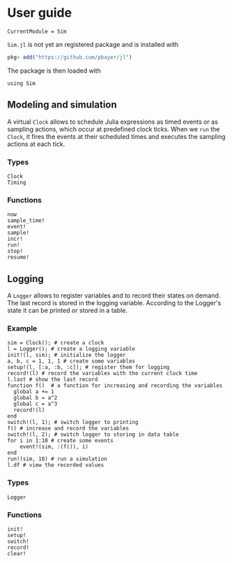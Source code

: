 # User guide

```@meta
CurrentModule = Sim
```

`Sim.jl` is not yet an registered package and is installed with

```julia
pkg> add("https://github.com/pbayer/jl")
```

The package is then loaded with

```@repl usage
using Sim
```

## Modeling and simulation

A virtual `Clock` allows to schedule Julia expressions as timed events or as sampling actions, which occur at predefined clock ticks. When we `run` the `Clock`, it fires the events at their scheduled times and executes the sampling actions at each tick.

### Types

```@docs
Clock
Timing
```

### Functions

```@docs
now
sample_time!
event!
sample!
incr!
run!
stop!
resume!
```

## Logging

A `Logger` allows to register variables and to record their states on demand.
The last record is stored in the logging variable. According to the Logger's state it can be printed or stored in a table.

### Example

```@repl usage
sim = Clock(); # create a clock
l = Logger(); # create a logging variable
init!(l, sim); # initialize the logger
a, b, c = 1, 1, 1 # create some variables
setup!(l, [:a, :b, :c]); # register them for logging
record!(l) # record the variables with the current clock time
l.last # show the last record
function f()  # a function for increasing and recording the variables
  global a += 1
  global b = a^2
  global c = a^3
  record!(l)
end
switch!(l, 1); # switch logger to printing
f() # increase and record the variables
switch!(l, 2); # switch logger to storing in data table
for i in 1:10 # create some events
    event!(sim, :(f()), i)
end
run!(sim, 10) # run a simulation
l.df # view the recorded values
```

### Types

```@docs
Logger
```

### Functions

```@docs
init!
setup!
switch!
record!
clear!
```
